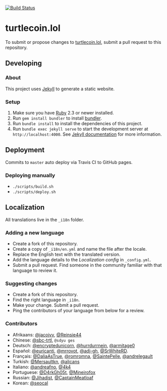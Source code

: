 [![Build Status](https://travis-ci.org/turtlecoin/turtlecoin.lol.svg?branch=master)](https://travis-ci.org/turtlecoin/turtlecoin.lol)

# turtlecoin.lol

To submit or propose changes to [turtlecoin.lol](https://turtlecoin.lol), submit a pull request to this repository.


## Developing

### About

This project uses [Jekyll](https://jekyllrb.com) to generate a static website.

### Setup

1. Make sure you have [Ruby](https://www.ruby-lang.org/en) 2.3 or newer installed.
2. Run `gem install bundler` to install [bundler](http://bundler.io).
3. Run `bundle install` to install the dependencies of this project.
4. Run `bundle exec jekyll serve` to start the development server at `http://localhost:4000`. See [Jekyll documentation](https://jekyllrb.com/docs/home/) for more information.


## Deployment

Commits to `master` auto deploy via Travis CI to GitHub pages.

### Deploying manually

* `./scripts/build.sh`
* `./scripts/deploy.sh` 


## Localization

All translations live in the `_i18n` folder.

### Adding a new language

* Create a fork of this repository.
* Create a copy of `_i18n/en.yml` and name the file after the locale.
* Replace the English text with the translated version.
* Add the language details to the _Localization config_ in `_config.yml`.
* Submit a pull request. Find someone in the community familiar with that language to review it.

### Suggesting changes

* Create a fork of this repository.
* Find the right language in `_i18n`.
* Make your change. Submit a pull request.
* Ping the contributors of your language from below for a review.

### Contributors

* Afrikaans: [@jacojvv](https://github.com/jacojvv), [@Reinsie44](https://github.com/Reinsie44)
* Chinese: [@sbc-trtl](https://github.com/sbc-trtl), `@sdyu ges`
* Deutsch: [@encryptedunicorn](https://github.com/encryptedunicorn), [@hurrdurrnein](https://github.com/hurrdurrnein), [@armitage0](https://github.com/armitage0)
* Español: [@euricanti](https://github.com/euricanti), [@mrrovot](https://github.com/mrrovot), [@adj-gh](https://github.com/adj-gh), [@SrWhiteRD](https://github.com/SrWhiteRD).
* Français: [@DaliaAsTrue](https://github.com/DaliaAsTrue), [@romromna](https://github.com/romromna), [@SaintePelle](https://github.com/SaintePelle), [@andrelegault](https://github.com/andrelegault)
* Turkish: [@Mersaultkn](https://github.com/Mersaultkn), [@alicans](https://github.com/alicans)
* Italiano: [@andreafno](https://github.com/andreafno), [@4k4](https://github.com/4k4)
* Portuguese: [@D4rkGh05t](https://github.com/D4rkGh05t), [@Mineirofox](https://github.com/Mineirofox)
* Russian: [@Jihadist](https://github.com/Jihadist), [@CaptainMeatloaf](https://github.com/CaptainMeatloaf)
* Korean: [@seocal](https://github.com/seocal)

